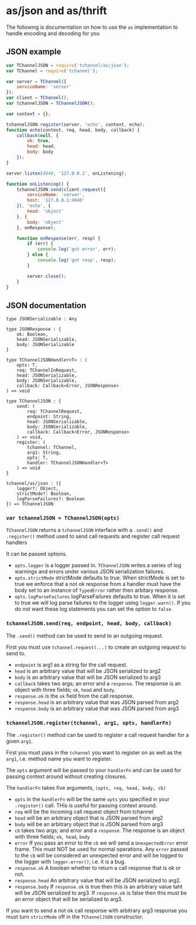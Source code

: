 # as/json and as/thrift

The following is documentation on how to use the `as` implementation
to handle encoding and decoding for you

## JSON example

```js
var TChannelJSON = require('tchannel/as/json');
var TChannel = require('tchannel');

var server = TChannel({
    serviceName: 'server'
});
var client = TChannel();
var tchannelJSON = TChannelJSON();

var context = {};

tchannelJSON.register(server, 'echo', context, echo);
function echo(context, req, head, body, callback) {
    callback(null, {
        ok: true,
        head: head,
        body: body
    });
}

server.listen(4040, '127.0.0.1', onListening);

function onListening() {
    tchannelJSON.send(client.request({
        serviceName: 'server',
        host: '127.0.0.1:4040'
    }), 'echo', {
        head: 'object'
    }, {
        body: 'object'
    }, onResponse);

    function onResponse(err, resp) {
        if (err) {
            console.log('got error', err);
        } else {
            console.log('got resp', resp);
        }

        server.close();
    }
}
```

## JSON documentation

```jsig
type JSONSerializable : Any

type JSONResponse : {
    ok: Boolean,
    head: JSONSerializable,
    body: JSONSerializable
}

type TChannelJSONHandler<T> : (
    opts: T,
    req: TChannelInRequest,
    head: JSONSerializable,
    body: JSONSerializable,
    callback: Callback<Error, JSONResponse>
) => void

type TChannelJSON : {
    send: (
        req: TChannelRequest,
        endpoint: String,
        head: JSONSerializable,
        body: JSONSerializable,
        callback: Callback<Error, JSONResponse>
    ) => void,
    register: (
        tchannel: TChannel,
        arg1: String,
        opts: T,
        handler: TChannelJSONHandler<T>
    ) => void
}

tchannel/as/json : ({
    logger?: Object,
    strictMode?: Boolean,
    logParseFailures?: Boolean
}) => TChannelJSON
```

### `var tchannelJSON = TChannelJSON(opts)`

`TChannelJSON` returns a `tchannelJSON` interface with a 
`.send()` and `.register()` method used to send call requests
and register call request handlers

It can be passed options.

 - `opts.logger` is a logger passed in. `TChannelJSON` writes
    a series of log warnings and errors under various JSON
    serialization failures.
 - `opts.strictMode` strictMode defaults to true. When strictMode
    is set to true we enforce that a not ok response from a handler
    must have the body set to an instance of `TypedError` rather
    then arbitary response.
 - `opts.logParseFailures` logParseFailures defaults to true. When
    it is set to true we will log parse failures to the logger using
    `logger.warn()`. If you do not want these log statements you
    can set the option to `false`

### `tchannelJSON.send(req, endpoint, head, body, callback)`

The `.send()` method can be used to send to an outgoing request.

First you must use `tchannel.request(...)` to create an outgoing
request to send to.

 - `endpoint` is arg1 as a string for the call request.
 - `head` is an arbitrary value that will be JSON serialized to arg2
 - `body` is an arbitrary value that will be JSON serialized to arg3
 - `callback` takes two args; an error and a `response`. The response
    is an object with three fields; `ok`, `head` and `body`.
 - `response.ok` is the `ok` field from the call response.
 - `response.head` is an arbitrary value that was JSON parsed from arg2
 - `response.body` is an arbitrary value that was JSON parsed from arg3

### `tchannelJSON.register(tchannel, arg1, opts, handlerFn)`

The `.register()` method can be used to register a call request
handler for a given `arg1`.

First you must pass in the `tchannel` you want to register on
as well as the `arg1`, i.e. method name you want to register.

The `opts` argument will be passed to your `handlerFn` and can
be used for passing context around without creating closures.

The `handlerFn` takes five arguments, `(opts, req, head, body, cb)`

 - `opts` in the `handlerFn` will be the same `opts` you specified
    in your `.register()` call. THis is useful for passing context
    around.
 - `req` will be the incoming call request object from tchannel
 - `head` will be an arbitrary object that is JSON parsed from arg2
 - `body` will be an arbitrary object that is JSON parsed from arg3
 - `cb` takes two args; and error and a `response`. The response
    is an object with three fields; `ok`,` head`, `body`
 - `error` If you pass an error to the `cb` we will send a
    `UnexpectedError` error frame. This must NOT be used for normal
    operations. Any `error` passed to the `cb` will be considered
    an unexpected error and will be logged to the logger with
    `logger.error()`; i.e. it is a bug.
 - `response.ok` A boolean whether to return a call response that
    is ok or not.
 - `response.head` An arbitrary value that will be JSON serialized
    to arg2.
 - `response.body` If `response.ok` is true then this is an
    arbitrary value taht will be JSON serialized to arg3. If
    `response.ok` is false then this must be an error object that
    will be serialized to arg3.

If you want to send a not ok call response with arbitrary arg3
response you must turn `strictMode` off in the `TChannelJSON`
constructor.
